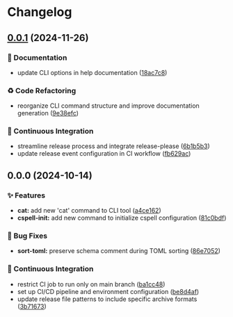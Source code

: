 # Changelog

## [0.0.1](https://github.com/liblaf/python-cli/compare/v0.0.0...v0.0.1) (2024-11-26)


### 📝 Documentation

* update CLI options in help documentation ([18ac7c8](https://github.com/liblaf/python-cli/commit/18ac7c8d27076ced15adf5000f80310e43e43229))


### ♻ Code Refactoring

* reorganize CLI command structure and improve documentation generation ([9e38efc](https://github.com/liblaf/python-cli/commit/9e38efc105e76aeb8bcd6cfa209a5a7fa39c5d64))


### 🔧 Continuous Integration

* streamline release process and integrate release-please ([6b1b5b3](https://github.com/liblaf/python-cli/commit/6b1b5b3d7af45ac510c854b69bcb29f34b70ad3b))
* update release event configuration in CI workflow ([fb629ac](https://github.com/liblaf/python-cli/commit/fb629ace3abe1e68f628d561d6d41f0cbdbdfb6c))

## 0.0.0 (2024-10-14)

### ✨ Features

- **cat:** add new 'cat' command to CLI tool ([a4ce162](https://github.com/liblaf/python-cli/commit/a4ce1627a2a12990f09094c06016dd617cd96385))
- **cspell-init:** add new command to initialize cspell configuration ([81c0bdf](https://github.com/liblaf/python-cli/commit/81c0bdfabf481b5a75b15bac11186a01fe4ead12))

### 🐛 Bug Fixes

- **sort-toml:** preserve schema comment during TOML sorting ([86e7052](https://github.com/liblaf/python-cli/commit/86e70527c48ed235271c2772c5fd33a3dc6986e9))

### 🔧 Continuous Integration

- restrict CI job to run only on main branch ([ba1cc48](https://github.com/liblaf/python-cli/commit/ba1cc48104626f978d83b4c3a5b1e00cac3a3363))
- set up CI/CD pipeline and environment configuration ([be8d4af](https://github.com/liblaf/python-cli/commit/be8d4afc6209e7ab1b3be5a2f0a3ebdaf88dd4e9))
- update release file patterns to include specific archive formats ([3b71673](https://github.com/liblaf/python-cli/commit/3b71673fcd11652acba0cd19cc2984ffba8665c8))

